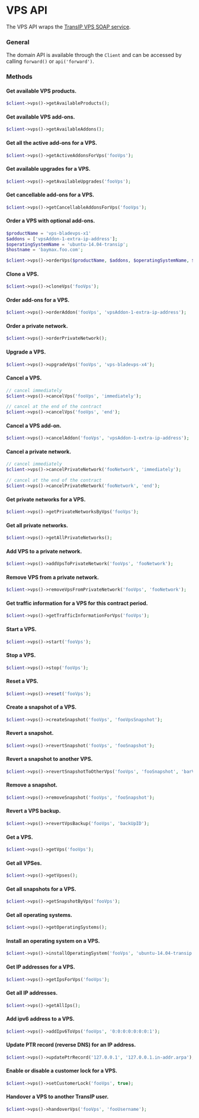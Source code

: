 VPS API
=======
The VPS API wraps the [TransIP VPS SOAP service](https://api.transip.co.uk/wsdl/?service=VpsService).

### General
The domain API is available through the `Client` and can be accessed by calling `forward()` or `api('forward')`.

### Methods

#### Get available VPS products.
````php
$client->vps()->getAvailableProducts();
````

#### Get available VPS add-ons.
````php
$client->vps()->getAvailableAddons();
````

#### Get all the active add-ons for a VPS.
````php
$client->vps()->getActiveAddonsForVps('fooVps');
````

#### Get available upgrades for a VPS.
````php
$client->vps()->getAvailableUpgrades('fooVps');
````

#### Get cancellable add-ons for a VPS.
````php
$client->vps()->getCancellableAddonsForVps('fooVps');
````

#### Order a VPS with optional add-ons.
````php
$productName = 'vps-bladevps-x1'
$addons	= ['vpsAddon-1-extra-ip-address'];
$operatingSystemName = 'ubuntu-14.04-transip';
$hostname = 'baymax.foo.com';

$client->vps()->orderVps($productName, $addons, $operatingSystemName, $hostname);
````

#### Clone a VPS.
````php
$client->vps()->cloneVps('fooVps');
````

#### Order add-ons for a VPS.
````php
$client->vps()->orderAddon('fooVps', 'vpsAddon-1-extra-ip-address');
````

#### Order a private network.
````php
$client->vps()->orderPrivateNetwork();
````

#### Upgrade a VPS.
````php
$client->vps()->upgradeVps('fooVps', 'vps-bladevps-x4');
````

#### Cancel a VPS.
````php
// cancel immediately
$client->vps()->cancelVps('fooVps', 'immediately');

// cancel at the end of the contract
$client->vps()->cancelVps('fooVps', 'end');
````

#### Cancel a VPS add-on.
````php
$client->vps()->cancelAddon('fooVps', 'vpsAddon-1-extra-ip-address');
````

#### Cancel a private network.
````php
// cancel immediately
$client->vps()->cancelPrivateNetwork('fooNetwork', 'immediately');

// cancel at the end of the contract
$client->vps()->cancelPrivateNetwork('fooNetwork', 'end');
````

#### Get private networks for a VPS.
````php
$client->vps()->getPrivateNetworksByVps('fooVps');
````

#### Get all private networks.
````php
$client->vps()->getAllPrivateNetworks();
````

#### Add VPS to a private network.
````php
$client->vps()->addVpsToPrivateNetwork('fooVps', 'fooNetwork');
````

#### Remove VPS from a private network.
````php
$client->vps()->removeVpsFromPrivateNetwork('fooVps', 'fooNetwork');
````

#### Get traffic information for a VPS for this contract period.
````php
$client->vps()->getTrafficInformationForVps('fooVps');
````

#### Start a VPS.
````php
$client->vps()->start('fooVps');
````

#### Stop a VPS.
````php
$client->vps()->stop('fooVps');
````

#### Reset a VPS.
````php
$client->vps()->reset('fooVps');
````

#### Create a snapshot of a VPS.
````php
$client->vps()->createSnapshot('fooVps', 'fooVpsSnapshot');
````

#### Revert a snapshot.
````php
$client->vps()->revertSnapshot('fooVps', 'fooSnapshot');
````

#### Revert a snapshot to another VPS.
````php
$client->vps()->revertSnapshotToOtherVps('fooVps', 'fooSnapshot', 'barVps');
````

#### Remove a snapshot.
````php
$client->vps()->removeSnapshot('fooVps', 'fooSnapshot');
````

#### Revert a VPS backup.
````php
$client->vps()->revertVpsBackup('fooVps', 'backUpID');
````

#### Get a VPS.
````php
$client->vps()->getVps('fooVps');
````

#### Get all VPSes.
````php
$client->vps()->getVpses();
````

#### Get all snapshots for a VPS.
````php
$client->vps()->getSnapshotByVps('fooVps');
````

#### Get all operating systems.
````php
$client->vps()->getOperatingSystems();
````

#### Install an operating system on a VPS.
````php
$client->vps()->installOperatingSystem('fooVps', 'ubuntu-14.04-transip', 'baymax.foo.com');
````

#### Get IP addresses for a VPS.
````php
$client->vps()->getIpsForVps('fooVps');
````

#### Get all IP addresses. 
````php
$client->vps()->getAllIps();
````

#### Add ipv6 address to a VPS.
````php
$client->vps()->addIpv6ToVps('fooVps', '0:0:0:0:0:0:0:1');
````

#### Update PTR record (reverse DNS) for an IP address.
````php
$client->vps()->updatePtrRecord('127.0.0.1', '127.0.0.1.in-addr.arpa');
````

#### Enable or disable a customer lock for a VPS.
````php
$client->vps()->setCustomerLock('fooVps', true);
````

#### Handover a VPS to another TransIP user.
````php
$client->vps()->handoverVps('fooVps', 'fooUsername');
````